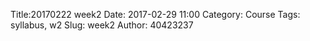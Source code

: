 Title:20170222 week2
Date: 2017-02-29 11:00
Category: Course
Tags: syllabus, w2
Slug: week2
Author: 40423237

